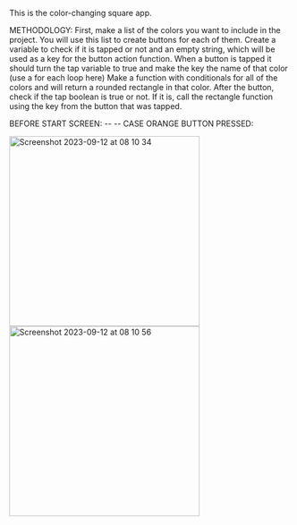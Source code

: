 This is the color-changing square app.


METHODOLOGY:
First, make a list of the colors you want to include in the project. You will use this list to create buttons for each of them. Create a variable to check if it is tapped or not and an empty 
string, which will be used as a key for the button action function. When a button is tapped it should turn the tap variable to true and make the key the name of that color (use a for each loop here)
Make a function with conditionals for all of the colors and will return a rounded rectangle in that color. After the button, check if the tap boolean is true or not. If it is, call the rectangle 
function using the key from the button that was tapped.


BEFORE START SCREEN:                             -- --                                       CASE ORANGE BUTTON PRESSED:


<img width="340" alt="Screenshot 2023-09-12 at 08 10 34" src="https://github.com/cdolu/csp/assets/112435811/1bb5527e-6ee7-416f-8fda-574936bd0170"><img width="340" alt="Screenshot 2023-09-12 at 08 10 56" src="https://github.com/cdolu/csp/assets/112435811/cccb36c9-c931-4212-bb56-7f65e40c1580">
